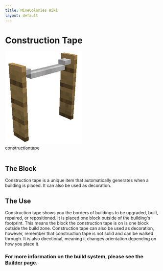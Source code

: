 ```yaml
---
title: MineColonies Wiki
layout: default
---
```

# Construction Tape

<div class="infobox box text-center">
    <img src="../../assets/images/deco/constructiontape.png" alt="Construction Tape"/><br>
    <recipe>constructiontape</recipe>
</div>
<br>

## The Block

Construction tape is a unique item that automatically generates when a building is placed. It can also be used as decoration.
<br>

## The Use

Construction tape shows you the borders of buildings to be upgraded, built, repaired, or repositioned. It is placed one block outside of the building's footprint. This means the block the construction tape is on is one block outside the build zone. 
Construction tape can also be used as decoration, however, remember that construction tape is not solid and can be walked through. It is also directional, meaning it changes orientation depending on how you place it.

### For more information on the build system, please see the [Builder](../../source/workers/builder) page.
